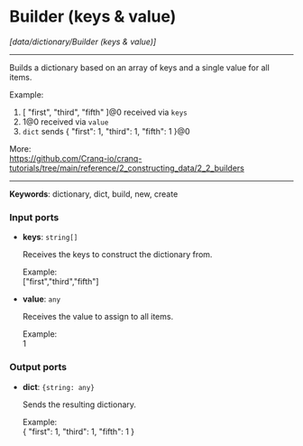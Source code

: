 # Builder (keys & value)

_[data/dictionary/Builder (keys & value)]_

---

Builds a dictionary based on an array of keys and a single value for all items.  
  
Example:  
1. [ "first", "third", "fifth" ]@0 received via `keys`  
1. 1@0 received via `value`  
2. `dict` sends { "first": 1, "third": 1, "fifth": 1 }@0  
  
More:  
https://github.com/Cranq-io/cranq-tutorials/tree/main/reference/2_constructing_data/2_2_builders  

---

__Keywords__: dictionary, dict, build, new, create

### Input ports

* __keys__: ` string[] `


    Receives the keys to construct the dictionary from.  
      
    Example:  
    ["first","third","fifth"]  


* __value__: ` any `


    Receives the value to assign to all items.  
      
    Example:  
    1  

### Output ports

* __dict__: ` {string: any} `


    Sends the resulting dictionary.  
      
    Example:  
    { "first": 1, "third": 1, "fifth": 1 }  

